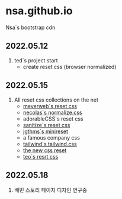 # nsa.github.io
Nsa`s bootstrap cdn 

## 2022.05.12
1. ted`s project start
    - create reset css (browser normalized)
## 2022.05.15
1. All reset css collections on the net
    - [meyerweb`s reset css](https://meyerweb.com/eric/tools/css/reset/)
    - [necolas`s normalize.css](https://github.com/necolas/normalize.css/blob/master/normalize.css)
    - adorableCSS`s reset css
    - [sanitize`s reset css](https://unpkg.com/sanitize.css@13.0.0/sanitize.css)
    - [jgthms`s minireset](https://github.com/jgthms/minireset.css/blob/master/minireset.css)
    - a famous company css
    - [tailwind`s tailwind.css](https://tailwindcss.com/)
    - [the new css reset](https://github.com/elad2412/the-new-css-reset/blob/main/css/reset.css)
    - [teo`s resrt css](https://velog.io/@teo/2022-CSS-Reset-%EB%8B%A4%EC%8B%9C-%EC%8D%A8%EB%B3%B4%EA%B8%B0)

## 2022.05.18
1. 배민 스토리 페이지 디자인 연구중
